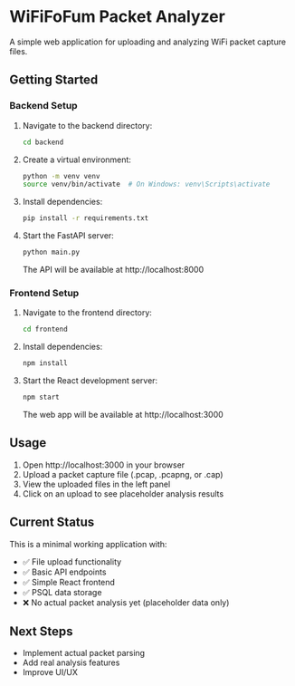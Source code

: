 # WiFiFoFum Packet Analyzer

A simple web application for uploading and analyzing WiFi packet capture files.

## Getting Started

### Backend Setup

1. Navigate to the backend directory:
   ```bash
   cd backend
   ```

2. Create a virtual environment:
   ```bash
   python -m venv venv
   source venv/bin/activate  # On Windows: venv\Scripts\activate
   ```

3. Install dependencies:
   ```bash
   pip install -r requirements.txt
   ```

4. Start the FastAPI server:
   ```bash
   python main.py
   ```

   The API will be available at http://localhost:8000

### Frontend Setup

1. Navigate to the frontend directory:
   ```bash
   cd frontend
   ```

2. Install dependencies:
   ```bash
   npm install
   ```

3. Start the React development server:
   ```bash
   npm start
   ```

   The web app will be available at http://localhost:3000

## Usage

1. Open http://localhost:3000 in your browser
2. Upload a packet capture file (.pcap, .pcapng, or .cap)
3. View the uploaded files in the left panel
4. Click on an upload to see placeholder analysis results

## Current Status

This is a minimal working application with:
- ✅ File upload functionality
- ✅ Basic API endpoints
- ✅ Simple React frontend
- ✅ PSQL data storage
- ❌ No actual packet analysis yet (placeholder data only)

## Next Steps

- Implement actual packet parsing
- Add real analysis features
- Improve UI/UX
